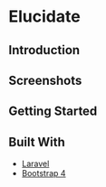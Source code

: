 # Elucidate
## Introduction
## Screenshots
## Getting Started
## Built With
* [Laravel](https://github.com/laravel/laravel)
* [Bootstrap 4](https://github.com/twbs/bootstrap/tree/v4-dev)
